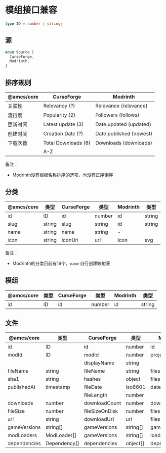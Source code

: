 # 模组接口兼容

```typescript
type ID = number | string;
```

## 源

```typescript
enum Source {
  CurseForge,
  Modrinth,
}
```

## 排序规则

| @amcs/core | CurseForge | Modrinth |
| --- | --- | --- |
| 关联性 | Relevancy (?) | Relevance (relevance) |
| 流行度 | Popularity (2) | Followers (follows) |
| 更新时间 | Latest update (3) | Date updated (updated) |
| 创建时间 | Creation Date (?) | Date published (newest) |
| 下载次数 | Total Downloads (6) | Downloads (downloads) |
| | A-Z|  |

备注：

* Modrinth没有根据名称排序的选项，也没有正序倒序

## 分类

| @amcs/core | 类型 | CurseForge | 类型 | Modrinth | 类型 |
| --- | --- | --- | --- | --- | --- |
| id | ID | id | number | id | string |
| slug | string | slug | string | id | string |
| name | string | name | string | - | |
| icon | string | iconUrl | url | icon | svg |

备注：

* Modrinth的分类目前有19个，`name` 自行创建映射表

## 模组

| @amcs/core | 类型 | CurseForge | 类型 | Modrinth | 类型 |
| --- | --- | --- | --- | --- | --- |
| id | ID | id | number | id | string |

## 文件

| @amcs/core | 类型 | CurseForge | 类型 | Modrinth | 类型 |
| --- | --- | --- | --- | --- | --- |
| id | ID | id | number | id | string |
| modId | ID | modId | number | project_id | string
| | | displayName | string | |
| fileName | string | fileName | string | files[0].filename | string |
| sha1 | string | hashes | object | files[0].hashes | object |
| publishedAt | timestamp | fileDate | iso8601 | date_published | iso8601 |
|  |  | fileLength | number | 
| downloads | number | downloadCount | number | downloads | number |
| fileSize | number | fileSizeOnDisk | number | files[0].size | number |
| url | string | downloadUrl | url | files[0].url | url |
| gameVersions | string[] | gameVersions | string[] | game_versions | string[] |
| modLoaders | ModLoader[] | gameVersions | string[] | loaders | string[] |
| dependencies | Dependency[] | dependencies | object[] | dependencies | object[] |
